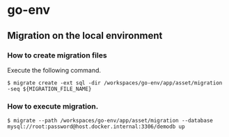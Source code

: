 # go-env

## Migration on the local environment

### How to create migration files

Execute the following command.
```
$ migrate create -ext sql -dir /workspaces/go-env/app/asset/migration -seq ${MIGRATION_FILE_NAME}
```

### How to execute migration.

```
$ migrate --path /workspaces/go-env/app/asset/migration --database mysql://root:password@host.docker.internal:3306/demodb up
```